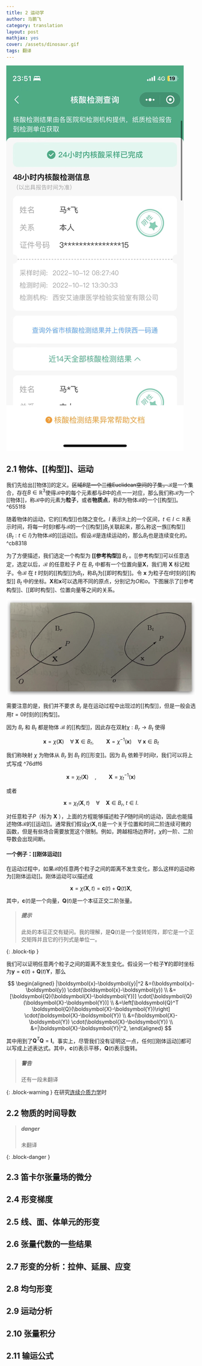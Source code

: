 ```yaml
---
title: 2 运动学
author: 马鹏飞
category: translation
layout: post
mathjax: yes
cover: /assets/dinosaur.gif
tags: 翻译
---
```

![](https://raw.githubusercontent.com/mapengfei-nwpu/personal_pictures/main/typora_picgo/202210131447112.jpeg)


## 2.1 物体、[[构型]]、运动


我们先给出[[物体]]的定义。~~区域$B$是一个三维Euclidean空间的子集，~~$\mathcal{B}$是一个集合，存在$B\in\mathbb{R}^3$使得$\mathcal{B}$中的每个元素都与$B$中的点一一对应，那么我们称$\mathcal{B}$为一个[[物体]]，称$\mathcal{B}$中的元素为**粒子**，或者**物质点**，称$B$为物体$\mathcal{B}$的一个[[构型]]。 ^6551f8

随着物体的运动，它的[[构型]]也随之变化。$I$ 表示$\mathbb{R}$上的一个区间，$t\in I\subset\mathbb{R}$表示时间，将每一时刻$t$都与$\mathcal{B}$的一个[[构型]]$B_t$关联起来，那么称这一族[[构型]]$\{B_t:t\in I\}$为物体$\mathcal{B}$的[[运动]]。假设$\mathcal{B}$是连续运动的，那么$B_t$也是连续变化的。 ^cb8318

为了方便描述，我们选定一个构型为 **[[参考构型]]** $B_r$ 。[[参考构型]]可以任意选定，选定以后，$\mathcal{B}$ 的任意粒子 $P$ 在 $B_r$ 中都有一个位置向量$\mathbf{X}$，我们用 $\mathbf{X}$ 标记粒子。令$\mathcal{B}$ 在 $t$ 时刻的[[构型]]为$B_t$，称$B_t$为[[即时构型]]。令 $\mathbf{x}$ 为粒子在$t$时刻的[[构型]] $B_t$ 中的坐标。$\mathbf{X}$和$\mathbf{x}$可以选用不同的原点，分别记为$O$和$o$。下图展示了[[参考构型]]、[[即时构型]]、位置向量等之间的关系。

  

![image-20221001234721532](https://raw.githubusercontent.com/mapengfei-nwpu/personal_pictures/main/typora_picgo/202210012347824.png)

  

需要注意的是，我们并不要求 $B_r$ 是在运动过程中出现过的[[构型]]，但是一般会选用$t=0$时刻的[[构型]]。

因为 $B_r$ 和 $B_t$ 都是物体 $\mathcal{B}$ 的[[构型]]，因此存在双射$\chi:B_r\rightarrow B_t$ 使得

$$
\mathbf{x} = \chi(\mathbf{X}) \quad\forall \;\mathbf{X}\in B_r,\quad\quad\mathbf{X}=\chi^{-1}(\mathbf{x})\quad\forall \;\mathbf{x}\in B_t
$$

我们称映射 $\chi$ 为物体从 $B_r$ 到 $B_t$ 的[[形变]]。因为 $B_t$ 依赖于时间$t$，我们可以将上式写成 ^76dff6

$$
\mathbf{x} = \chi_t(\mathbf{X}) \quad,\quad\quad\mathbf{X}=\chi_t^{-1}(\mathbf{x})
$$

或者

$$
\mathbf{x} = \chi_t(\mathbf{X},t) \quad \forall\quad \mathbf{X}\in B_r,\; t\in I.
$$

对任意粒子$P$（标为 $\mathbf{X}$ ），上面的方程能够描述粒子$P$随时间$t$的运动，因此也能描述物体$\mathcal{B}$的[[运动]]。通常我们假设$\chi(\mathbf{X},t)$是一个关于位置和时间二阶连续可微的函数，但是有些场合需要放宽这个限制。例如，跨越相场边界时，$\chi$的一阶、二阶导数会出现间断。

#### 一个例子：[[刚体运动]]

在运动过程中，如果$\mathcal{B}$的任意两个粒子之间的距离不发生变化，那么这样的运动称为[[刚体运动]]。刚体运动可以描述成

$$
\mathbf{x} = \chi(\mathbf{X},t)=\mathbf{c}(t)+\mathbf{Q}(t)\mathbf{X},
$$

其中，$\mathbf{c}(t)$是一个向量，$\mathbf{Q}(t)$是一个本征正交二阶张量。

> ##### 提示
> 此处的本征正交有疑问。我的理解，是$\mathbf{Q}(t)$是一个旋转矩阵，即它是一个正交矩阵并且它的行列式是单位一。

{: .block-tip }

我们可以证明任意两个粒子之间的距离不发生变化。假设另一个粒子$\mathbf{Y}$的即时坐标为$\mathbf{y}=\mathbf{c}(t)+\mathbf{Q}(t)\mathbf{Y}$，那么

$$
\begin{aligned}
|\boldsymbol{x}-\boldsymbol{y}|^2 &=(\boldsymbol{x}-\boldsymbol{y}) \cdot(\boldsymbol{x}-\boldsymbol{y}) \\
&=[\boldsymbol{Q}(\boldsymbol{X}-\boldsymbol{Y})] \cdot[\boldsymbol{Q}(\boldsymbol{X}-\boldsymbol{Y})] \\
&=\left[\boldsymbol{Q}^T \boldsymbol{Q}(\boldsymbol{X}-\boldsymbol{Y})\right] \cdot(\boldsymbol{X}-\boldsymbol{Y}) \\
&=(\boldsymbol{X}-\boldsymbol{Y}) \cdot(\boldsymbol{X}-\boldsymbol{Y}) \\
&=|\boldsymbol{X}-\boldsymbol{Y}|^2,
\end{aligned}
$$

其中用到了$\mathbf{Q}^T\mathbf{Q}=\mathbf{I}$。事实上，尽管我们没有证明这一点，任何[[刚体运动]]都可以写成上述表达式。其中，$\mathbf{c}(t)$表示平移，$\mathbf{Q}(t)$表示旋转。
> ##### 警告
> 还有一段未翻译

{: .block-warning }
在研究[连续介质力学](连续介质力学.md)时

## 2.2 物质的时间导数

> ##### danger
>
> 未翻译

{: .block-danger }

## 2.3 笛卡尔张量场的微分

## 2.4 形变梯度

## 2.5 线、面、体单元的形变

## 2.6 张量代数的一些结果

## 2.7 形变的分析：拉伸、延展、应变

## 2.8 均匀形变

## 2.9 运动分析

## 2.10 张量积分

## 2.11 输运公式